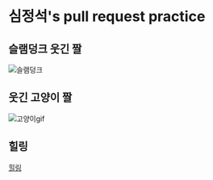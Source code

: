 # 심정석's pull request practice 

## 슬램덩크 웃긴 짤
![슬램덩크](https://encrypted-tbn0.gstatic.com/images?q=tbn:ANd9GcRZpsJwk4LDdObclYnPy70h9h4iOxhzqycmfw&s)

## 웃긴 고양이 짤
![고양이gif](https://img2.quasarzone.co.kr/img/data/img/editor/1904/1904___1004981545.gif)

## 힐링
[힐링](https://www.youtube.com/watch?v=QLlpx2GVHeQ)